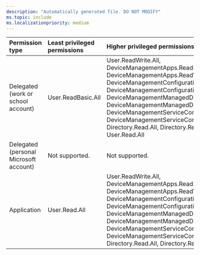 ```yaml
---
description: "Automatically generated file. DO NOT MODIFY"
ms.topic: include
ms.localizationpriority: medium
---
```


|Permission type|Least privileged permissions|Higher privileged permissions|
|:---|:---|:---|
|Delegated (work or school account)|User.ReadBasic.All|User.ReadWrite.All, DeviceManagementApps.Read.All, DeviceManagementApps.ReadWrite.All, DeviceManagementConfiguration.Read.All, DeviceManagementConfiguration.ReadWrite.All, DeviceManagementManagedDevices.Read.All, DeviceManagementManagedDevices.ReadWrite.All, DeviceManagementServiceConfig.Read.All, DeviceManagementServiceConfig.ReadWrite.All, Directory.Read.All, Directory.ReadWrite.All, User.Read.All|
|Delegated (personal Microsoft account)|Not supported.|Not supported.|
|Application|User.Read.All|User.ReadWrite.All, DeviceManagementApps.Read.All, DeviceManagementApps.ReadWrite.All, DeviceManagementConfiguration.Read.All, DeviceManagementConfiguration.ReadWrite.All, DeviceManagementManagedDevices.Read.All, DeviceManagementManagedDevices.ReadWrite.All, DeviceManagementServiceConfig.Read.All, DeviceManagementServiceConfig.ReadWrite.All, Directory.Read.All, Directory.ReadWrite.All|

